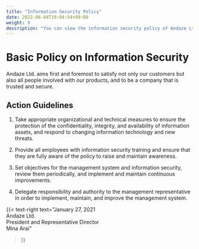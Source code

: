 ```yaml
---
title: "Information Security Policy"
date: 2022-06-04T16:04:54+09:00
weight: 9
description: "You can view the information security policy of Andaze Ltd."
---
```

# Basic Policy on Information Security

Andaze Ltd. aims first and foremost to satisfy not only our customers but also all people involved with our products, and to be a company that is trusted and secure.  
 
## Action Guidelines

1. Take appropriate organizational and technical measures to ensure the protection of the confidentiality, integrity, and availability of information assets, and respond to changing information technology and new threats.  

2. Provide all employees with information security training and ensure that they are fully aware of the policy to raise and maintain awareness.  

3. Set objectives for the management system and information security, review them periodically, and implement and maintain continuous improvements.  

4. Delegate responsibility and authority to the management representative in order to implement, maintain, and improve the management system.  
 
{{< text-right 
    text="January 27, 2021<br>Andaze Ltd.<br>President and Representative Director<br>Mina Arai" 
>}}
